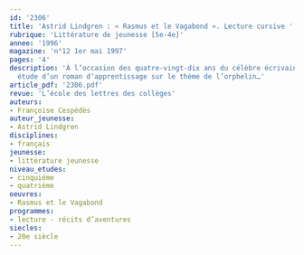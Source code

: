```yaml
---
id: '2306'
title: 'Astrid Lindgren : « Rasmus et le Vagabond ». Lecture cursive '
rubrique: 'Littérature de jeunesse [5e-4e]'
annee: '1996'
magazine: 'n°12 1er mai 1997'
pages: '4'
description: 'À l’occasion des quatre-vingt-dix ans du célèbre écrivain suédois,
  étude d’un roman d’apprentissage sur le thème de l’orphelin…'
article_pdf: '2306.pdf'
revue: 'L’école des lettres des collèges'
auteurs:
- Françoise Cespédès
auteur_jeunesse:
- Astrid Lindgren
disciplines:
- français
jeunesse:
- littérature jeunesse
niveau_etudes:
- cinquième
- quatrième
oeuvres:
- Rasmus et le Vagabond
programmes:
- lecture - récits d’aventures
siecles:
- 20e siècle
---
```

